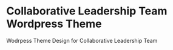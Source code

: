 <h1>Collaborative Leadership Team Wordpress Theme</h1>

<p>Wodrpess Theme Design for Collaborative Leadership Team<p>